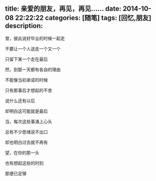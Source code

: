 title: 亲爱的朋友，再见，再见……
date: 2014-10-08 22:22:22
categories: [随笔]
tags: [回忆,朋友]
description: 
---
曾，彼此说好毕业的时候一起走

不要让一个人送走一个又一个

只留下某一个走在最后
<!--more-->

然，到那一天都有各自的理由

不能像当初承诺的时候

只有那事后才想起的不舍


说什么还有以后

却明白这可能就是最后


当，每次这些事涌上心头

总有不少思绪说不出口

却也明白过去就不再有


望，在你的那一头

也有想起这些的时刻

那便已足够